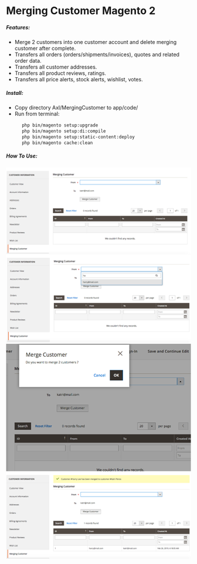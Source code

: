 # Merging Customer Magento 2


##### Features:

  - Merge 2 customers into one customer account and delete merging customer after complete. 
  - Transfers all orders (orders/shipments/invoices), quotes and related order data.
  - Transfers all customer addresses.
  - Transfers all product reviews, ratings.
  - Transfers all price alerts, stock alerts, wishlist, votes.
 
##### Install:
  - Copy directory Axl/MergingCustomer to app/code/
  - Run from terminal:
  ~~~~
        php bin/magento setup:upgrade
        php bin/magento setup:di:compile
        php bin/magento setup:static-content:deploy
        php bin/magento cache:clean
  ~~~~

##### How To Use:

  <img src="https://github.com/skidrow91/Merging-Customer/blob/master/1.png" width="600">

  <img src="https://github.com/skidrow91/Merging-Customer/blob/master/2.png" width="600">

  <img src="https://github.com/skidrow91/Merging-Customer/blob/master/3.png" width="600">

  <img src="https://github.com/skidrow91/Merging-Customer/blob/master/4.png" width="600">



